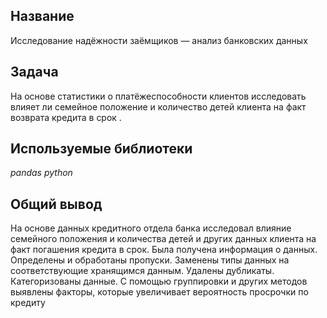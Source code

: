 ## Название

Исследование надёжности заёмщиков — анализ банковских данных  

## Задача

На основе статистики о платёжеспособности клиентов исследовать влияет ли семейное положение и количество детей клиента на факт возврата кредита в срок .  

## Используемые библиотеки
*pandas* *python*

## Общий вывод
На основе данных кредитного отдела банка исследовал влияние семейного положения и количества детей и других данных клиента на факт погашения кредита в срок. Была получена информация о данных. Определены и обработаны пропуски. Заменены типы данных на соответствующие хранящимся данным. Удалены дубликаты. Категоризованы данные. С помощью группировки и других методов выявлены факторы, которые увеличивает вероятность просрочки по кредиту
